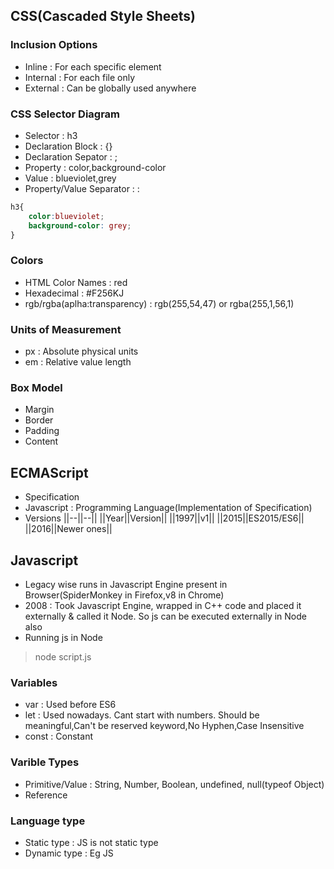 ## CSS(Cascaded Style Sheets)

### Inclusion Options
* Inline : For each specific element
* Internal : For each file only
* External : Can be globally used anywhere

### CSS Selector Diagram
* Selector : h3
* Declaration Block : {}
* Declaration Sepator : ;
* Property : color,background-color
* Value : blueviolet,grey
* Property/Value Separator : :

```css
h3{
    color:blueviolet; 
    background-color: grey;
}
```

### Colors
* HTML Color Names : red
* Hexadecimal : #F256KJ
* rgb/rgba(aplha:transparency) : rgb(255,54,47) or rgba(255,1,56,1)

### Units of Measurement
* px : Absolute physical units
* em : Relative value length

### Box Model
* Margin
* Border
* Padding
* Content

## ECMAScript
* Specification
* Javascript : Programming Language(Implementation of Specification)
* Versions
||--||--||
||Year||Version||
||1997||v1||
||2015||ES2015/ES6||
||2016||Newer ones||

## Javascript
* Legacy wise runs in Javascript Engine present in Browser(SpiderMonkey in Firefox,v8 in Chrome)
* 2008 : Took Javascript Engine, wrapped in C++ code and placed it externally & called it Node. So js can be executed externally in Node also
* Running js in Node
> node script.js

### Variables
* var : Used before ES6
* let : Used nowadays. Cant start with numbers. Should be meaningful,Can't be reserved keyword,No Hyphen,Case Insensitive
* const : Constant

### Varible Types
* Primitive/Value : String, Number, Boolean, undefined, null(typeof Object)
* Reference 

### Language type
* Static type : JS is not static type
* Dynamic type : Eg JS

